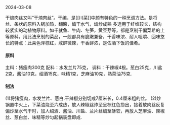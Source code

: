 2024-03-08

干煸肉丝又叫“干煵肉丝”。干编，是[[川菜]]中颜有特色的一种烹调方法。是将丝、条状的原料入锅加热，翻簸，煸干水气，煸炒成熟
多选用于纤维较长，结构较紧实的动植物原料。如千就鱼、牛肉、冬笋，黄豆芽等，都是烹制干偏菜希的上等原料。用此法烹制的菜品，一般都具有脆嫩兼备，干香味浓、耐人咀嚼、回味悠长的特点：此莱色泽棕红，咸鲜微辣，干香鲜浓，是佐酒下饭的佳肴。
#### **原料**
主料：猪瘦肉300克
配料：水发兰片75克，
调料：干辣椒4根。葱白25克，川盐2克，酱油10克，绍酒15克，味精1克，芝麻油10克，熟菜油75克.
#### **制法**
(1)将猪瘦肉，水发兰片、葱白.干辣椒分别切成7厘米长，0.4厘米粗的丝。
(2)炒锅置中火上，下菜油烧至六成热，放人辣椒丝炸至呈棕红色捞出，接着放肉丝反复偏炒至水气干时，加人绍酒、酱油、川盐、兰片丝煸至酥软，再放人芝麻油、辣椒丝、葱白丝、味精等炒匀起锅装盘即成.
